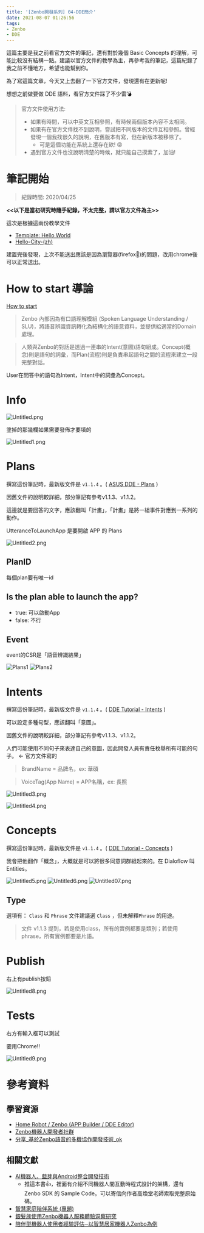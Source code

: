 ```yaml
---
title: '[Zenbo開發系列] 04-DDE簡介'
date: 2021-08-07 01:26:56
tags: 
- Zenbo
- DDE
---
```


這篇主要是我之前看官方文件的筆記，還有對於幾個 Basic Concepts 的理解，可能比較沒有結構一點。建議以官方文件的教學為主，再參考我的筆記，這篇紀錄了我之前不懂地方，希望也能幫到你。

為了寫這篇文章，今天又上去翻了一下官方文件，發現還有在更新呢!

想想之前做要做 DDE 語料，看官方文件踩了不少雷💣
<!--more-->

> 官方文件使用方法:
> - 如果有時間，可以中英文互相參照，有時候兩個版本內容不太相同。
> - 如果有在官方文件找不到說明，嘗試把不同版本的文件互相參照。曾經發現一個我找很久的說明，在舊版本有寫，但在新版本被移除了。
>   - 可是這個功能在系統上還存在欸! 😡
> - 遇到官方文件也沒說明清楚的時候，就只能自己摸索了，加油!

# 筆記開始

> 紀錄時間: 2020/04/25

**<<以下是當初研究時隨手紀錄，不太完整，請以官方文件為主>>**

這次是根據這兩份教學文件
- [Template: Hello World](https://zenbo.asus.com/developer/documents/Overview/DDE-Tutorial/Templates/Hello-World)
- [Hello-City-(zh)](https://zenbo.asus.com/developer/documents/Overview/DDE-Tutorial/Quick-Start/Hello-City-(zh))

建置完後發現，上次不能送出應該是因為瀏覽器(firefox🦊)的問題，改用chrome後可以正常送出。

# How to start 導論

[How to start](https://zenbo.asus.com/developer/documents/Overview/DDE-Tutorial/Quick-Start/How-to-start(zh))

> Zenbo 內部因為有口語理解模組 (Spoken Language Understanding / SLU)，將語音辨識資訊轉化為結構化的語意資料，並提供給適當的Domain 處理。

> 人類與Zenbo的對話是透過一連串的Intent(意圖)語句組成。Concept(概念)則是語句的詞彙，而Plan(流程)則是負責串起語句之間的流程來建立一段完整對話。

User在問答中的語句為Intent，Intent中的詞彙為Concept。

# Info

![Untitled.png](Untitled.png)

塗掉的那幾欄如果需要發佈才要填的

![Untitled1.png](Untitled1.png)

# Plans

撰寫這份筆記時，最新版文件是 `v1.1.4` 。( [ASUS DDE - Plans](https://zenbo.asus.com/developer/documents/Overview/DDE-Tutorial/Basic-Concepts/Plans) )

因舊文件的說明較詳細，部分筆記有參考v1.1.3、v1.1.2。

這邊就是要回答的文字，應該翻叫「計畫」，「計畫」是將一組事件對應到一系列的動作。

UtteranceToLaunchApp 是要開啟 APP 的 Plans

![Untitled2.png](Untitled2.png)

## PlanID

每個plan要有唯一id

## Is the plan able to launch the app?

- true: 可以啟動App
- false: 不行

## Event
event的CSR是「語音辨識結果」

![Plans1](Plans1.png)
![Plans2](Plans2.png)

# Intents

撰寫這份筆記時，最新版文件是 `v1.1.4` 。( [DDE Tutorial - Intents](https://zenbo.asus.com/developer/documents/Overview/DDE-Tutorial/Basic-Concepts/Intents) )

可以設定多種句型，應該翻叫「意圖」。

因舊文件的說明較詳細，部分筆記有參考v1.1.3、v1.1.2。

人們可能使用不同句子來表達自己的意圖，因此開發人員有責任枚舉所有可能的句子。 <- 官方文件寫的

> BrandName = 品牌名，ex: 華碩

> VoiceTag(App Name) = APP名稱，ex: 長照

![Untitled3.png](Untitled3.png)

![Untitled4.png](Untitled4.png)

# Concepts

撰寫這份筆記時，最新版文件是 `v1.1.4` 。( [DDE Tutorial - Concepts](https://zenbo.asus.com/developer/documents/Overview/DDE-Tutorial/Basic-Concepts/Concepts) )

我會把他翻作「概念」，大概就是可以將很多同意詞群組起來的。在 Dialoflow 叫 Entities。

![Untitled5.png](Untitled5.png)
![Untitled6.png](Untitled6.png)
![Untitled07.png](Untitled7.png)

## Type
選項有： `Class` 和 `Phrase`
文件建議選 `Class` ，但未解釋`Phrase` 的用途。

> 文件 v1.1.3 提到，若是使用class，所有的實例都要是類別；若使用phrase，所有實例都要是片語。

# Publish

右上有publish按鈕

![Untitled8.png](Untitled8.png)

# Tests

右方有輸入框可以測試

要用Chrome!!

![Untitled9.png](Untitled9.png)

# 參考資料
## 學習資源
- [Home Robot / Zenbo (APP Builder / DDE Editor)](https://sites.google.com/site/goofoo777/106_1-jiao-xue-ke-cheng/home-robot)
- [Zenbo機器人開發者社群](https://www.facebook.com/groups/zenbo.dev)
- [分享_基於Zenbo語音的多機協作開發技術_ok](https://www.facebook.com/groups/zenbo.dev/permalink/1567101126726820)

## 相關文獻
- [AI機器人、藍芽與Android整合開發技術](https://www.books.com.tw/products/0010809325)
  - 推這本書👍，裡面有介紹不同機器人間互動時程式設計的架構，還有 Zenbo SDK 的 Sample Code。可以寄信向作者高煥堂老師索取完整原始碼。
- [智慧家庭陪伴系統 (專題)](https://www.csie.nuu.edu.tw/wp-content/uploads/2019/09/2018-%E7%8E%8B%E8%83%BD%E4%B8%AD-%E5%B0%88%E9%A1%8C.pdf)
- [銀髮族使用Zenbo機器人服務體驗洞察研究](https://hdl.handle.net/11296/x4x8c6)
- [陪伴型機器人使用者經驗評估─以智慧居家機器人Zenbo為例](https://www.airitilibrary.com/Publication/alDetailedMesh?DocID=23061790-201809-201810220006-201810220006-265-282)
